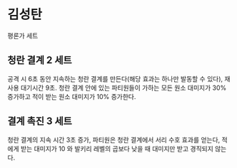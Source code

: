 # 김성탄

평론가 세트

## 청란 결계 2 세트

공격 시 6초 동안 지속하는 청란 결계를 만든다(해당 효과는 하나만 발동할 수 있다), 재사용 대기시간 9초. 청란 결계 안에 있는 파티원들이 가하는 모든 원소 대미지가 30% 증가하고 적이 받는 원소 대미지가 10% 증가한다.

## 결계 촉진 3 세트

청란 결계의 지속 시간 3초 증가, 파티원은 청란 결계에서 서리 수호 효과를 얻는다, 적에게 받는 대미지가 10 와 발키리 레벨의 곱보다 낮을 때 대미지만 받고 경직되지 않는다.
